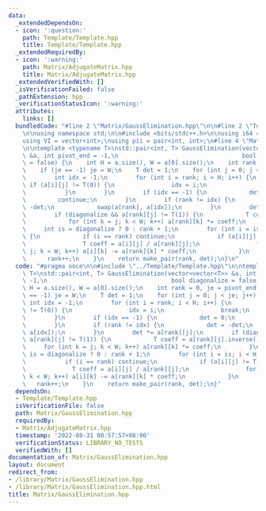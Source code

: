 ```yaml
---
data:
  _extendedDependsOn:
  - icon: ':question:'
    path: Template/Template.hpp
    title: Template/Template.hpp
  _extendedRequiredBy:
  - icon: ':warning:'
    path: Matrix/AdjugateMatrix.hpp
    title: Matrix/AdjugateMatrix.hpp
  _extendedVerifiedWith: []
  _isVerificationFailed: false
  _pathExtension: hpp
  _verificationStatusIcon: ':warning:'
  attributes:
    links: []
  bundledCode: "#line 2 \"Matrix/GaussElimination.hpp\"\n\n#line 2 \"Template/Template.hpp\"\
    \n\nusing namespace std;\n\n#include <bits/stdc++.h>\n\nusing i64 = long long;\n\
    using VI = vector<int>;\nusing pii = pair<int, int>;\n#line 4 \"Matrix/GaussElimination.hpp\"\
    \n\ntemplate <typename T>\nstd::pair<int, T> GaussElimination(vector<vector<T>>\
    \ &a, int pivot_end = -1,\n                                   bool diagonalize\
    \ = false) {\n    int H = a.size(), W = a[0].size();\n    int rank = 0, je = pivot_end;\n\
    \    if (je == -1) je = W;\n    T det = 1;\n    for (int j = 0; j < je; j++) {\n\
    \        int idx = -1;\n        for (int i = rank; i < H; i++) {\n           \
    \ if (a[i][j] != T(0)) {\n                idx = i;\n                break;\n \
    \           }\n        }\n        if (idx == -1) {\n            det = 0;\n   \
    \         continue;\n        }\n        if (rank != idx) {\n            det =\
    \ -det;\n            swap(a[rank], a[idx]);\n        }\n        det *= a[rank][j];\n\
    \        if (diagonalize && a[rank][j] != T(1)) {\n            T coeff = a[rank][j].inverse();\n\
    \            for (int k = j; k < W; k++) a[rank][k] *= coeff;\n        }\n   \
    \     int is = diagonalize ? 0 : rank + 1;\n        for (int i = is; i < H; i++)\
    \ {\n            if (i == rank) continue;\n            if (a[i][j] != T(0)) {\n\
    \                T coeff = a[i][j] / a[rank][j];\n                for (int k =\
    \ j; k < W; k++) a[i][k] -= a[rank][k] * coeff;\n            }\n        }\n  \
    \      rank++;\n    }\n    return make_pair(rank, det);\n}\n"
  code: "#pragma once\n\n#include \"../Template/Template.hpp\"\n\ntemplate <typename\
    \ T>\nstd::pair<int, T> GaussElimination(vector<vector<T>> &a, int pivot_end =\
    \ -1,\n                                   bool diagonalize = false) {\n    int\
    \ H = a.size(), W = a[0].size();\n    int rank = 0, je = pivot_end;\n    if (je\
    \ == -1) je = W;\n    T det = 1;\n    for (int j = 0; j < je; j++) {\n       \
    \ int idx = -1;\n        for (int i = rank; i < H; i++) {\n            if (a[i][j]\
    \ != T(0)) {\n                idx = i;\n                break;\n            }\n\
    \        }\n        if (idx == -1) {\n            det = 0;\n            continue;\n\
    \        }\n        if (rank != idx) {\n            det = -det;\n            swap(a[rank],\
    \ a[idx]);\n        }\n        det *= a[rank][j];\n        if (diagonalize &&\
    \ a[rank][j] != T(1)) {\n            T coeff = a[rank][j].inverse();\n       \
    \     for (int k = j; k < W; k++) a[rank][k] *= coeff;\n        }\n        int\
    \ is = diagonalize ? 0 : rank + 1;\n        for (int i = is; i < H; i++) {\n \
    \           if (i == rank) continue;\n            if (a[i][j] != T(0)) {\n   \
    \             T coeff = a[i][j] / a[rank][j];\n                for (int k = j;\
    \ k < W; k++) a[i][k] -= a[rank][k] * coeff;\n            }\n        }\n     \
    \   rank++;\n    }\n    return make_pair(rank, det);\n}"
  dependsOn:
  - Template/Template.hpp
  isVerificationFile: false
  path: Matrix/GaussElimination.hpp
  requiredBy:
  - Matrix/AdjugateMatrix.hpp
  timestamp: '2022-08-31 00:57:57+08:00'
  verificationStatus: LIBRARY_NO_TESTS
  verifiedWith: []
documentation_of: Matrix/GaussElimination.hpp
layout: document
redirect_from:
- /library/Matrix/GaussElimination.hpp
- /library/Matrix/GaussElimination.hpp.html
title: Matrix/GaussElimination.hpp
---
```

